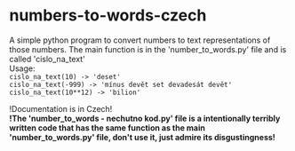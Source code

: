 # numbers-to-words-czech
A simple python program to convert numbers to text representations of those numbers.
The main function is in the 'number_to_words.py' file and is called 'cislo_na_text'<br />
Usage: <br />
`cislo_na_text(10) -> 'deset'`<br />
`cislo_na_text(-999) -> 'mínus devět set devadesát devět'`<br />
`cislo_na_text(10**12) -> 'bilion'`

!Documentation is in Czech!<br />
**!The 'number_to_words - nechutno kod.py' file is a intentionally terribly written code that has the same function as the main 'number_to_words.py' file, don't use it, just admire its disgustingness!**

